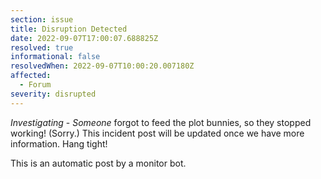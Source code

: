 ```yaml
---
section: issue
title: Disruption Detected
date: 2022-09-07T17:00:07.688825Z
resolved: true
informational: false
resolvedWhen: 2022-09-07T10:00:20.007180Z
affected:
  - Forum
severity: disrupted
---
```

*Investigating* - _Someone_ forgot to feed the plot bunnies, so they stopped working! (Sorry.) This incident post will be updated once we have more information. Hang tight!

This is an automatic post by a monitor bot.
        